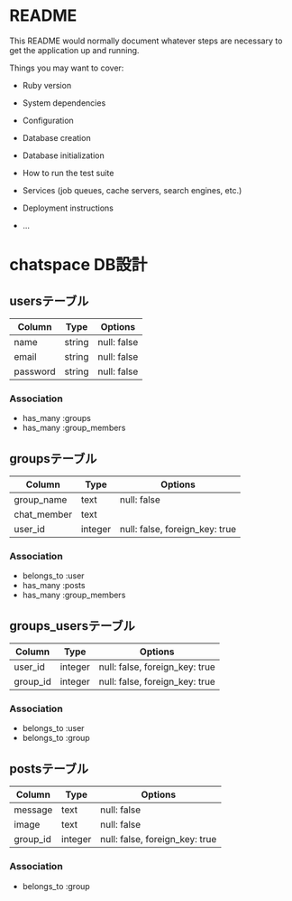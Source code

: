 # README

This README would normally document whatever steps are necessary to get the
application up and running.

Things you may want to cover:

* Ruby version

* System dependencies

* Configuration

* Database creation

* Database initialization

* How to run the test suite

* Services (job queues, cache servers, search engines, etc.)

* Deployment instructions

* ...

# chatspace DB設計
## usersテーブル
|Column|Type|Options|
|------|----|-------|
|name|string|null: false|
|email|string|null: false|
|password|string|null: false|
### Association
- has_many :groups
- has_many :group_members

## groupsテーブル
|Column|Type|Options|
|------|----|-------|
|group_name|text|null: false|
|chat_member|text||
|user_id|integer|null: false, foreign_key: true|
### Association
- belongs_to :user
- has_many :posts
- has_many :group_members

## groups_usersテーブル
|Column|Type|Options|
|------|----|-------|
|user_id|integer|null: false, foreign_key: true|
|group_id|integer|null: false, foreign_key: true|
### Association
- belongs_to :user
- belongs_to :group

## postsテーブル
|Column|Type|Options|
|------|----|-------|
|message|text|null: false|
|image|text|null: false|
|group_id|integer|null: false, foreign_key: true|
### Association
- belongs_to :group
